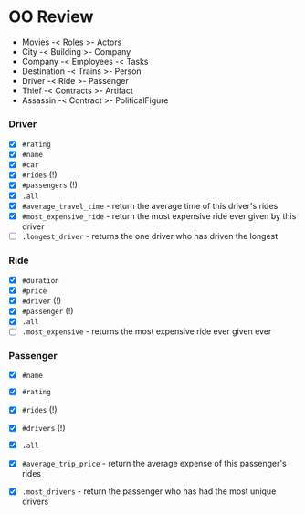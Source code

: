 # OO Review

- Movies -< Roles >- Actors
- City -< Building >- Company
- Company -< Employees -< Tasks
- Destination -< Trains >- Person
- Driver -< Ride >- Passenger
- Thief -< Contracts >- Artifact
- Assassin -< Contract >- PoliticalFigure

### Driver
- [x] `#rating`
- [x] `#name`
- [x] `#car`
- [x] `#rides` (!)
- [x] `#passengers` (!)
- [x] `.all`
- [x] `#average_travel_time` - return the average time of this driver's rides
- [x] `#most_expensive_ride` - return the most expensive ride ever given by this driver
- [ ] `.longest_driver` - returns the one driver who has driven the longest

### Ride
- [x] `#duration`
- [x] `#price`
- [x] `#driver` (!)
- [x] `#passenger` (!)
- [x] `.all`
- [ ] `.most_expensive` - returns the most expensive ride ever given ever

### Passenger
- [x] `#name`
- [x] `#rating`
- [x] `#rides` (!)
- [x] `#drivers` (!)
- [x] `.all`
- [x] `#average_trip_price` - return the average expense of this passenger's rides
- [x] `.most_drivers` - return the passenger who has had the most unique drivers



